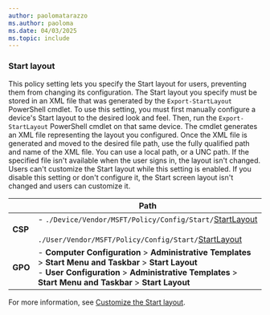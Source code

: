 ```yaml
---
author: paolomatarazzo
ms.author: paoloma
ms.date: 04/03/2025
ms.topic: include
---
```


### Start layout

This policy setting lets you specify the Start layout for users, preventing them from changing its configuration. The Start layout you specify must be stored in an XML file that was generated by the `Export-StartLayout` PowerShell cmdlet. To use this setting, you must first manually configure a device's Start layout to the desired look and feel. Then, run the `Export-StartLayout` PowerShell cmdlet on that same device. The cmdlet generates an XML file representing the layout you configured. Once the XML file is generated and moved to the desired file path, use the fully qualified path and name of the XML file. You can use a local path, or a UNC path. If the specified file isn't available when the user signs in, the layout isn't changed. Users can't customize the Start layout while this setting is enabled. If you disable this setting or don't configure it, the Start screen layout isn't changed and users can customize it.

|  | Path |
|--|--|
| **CSP** | - `./Device/Vendor/MSFT/Policy/Config/Start/`[StartLayout](/windows/client-management/mdm/policy-csp-start#configurestartpins)<br><br>`./User/Vendor/MSFT/Policy/Config/Start/`[StartLayout](/windows/client-management/mdm/policy-csp-start#configurestartpins)|
| **GPO** | - **Computer Configuration** > **Administrative Templates** > **Start Menu and Taskbar** > **Start Layout**<br> - **User Configuration** > **Administrative Templates** > **Start Menu and Taskbar** > **Start Layout** |

For more information, see [Customize the Start layout](../layout.md).
